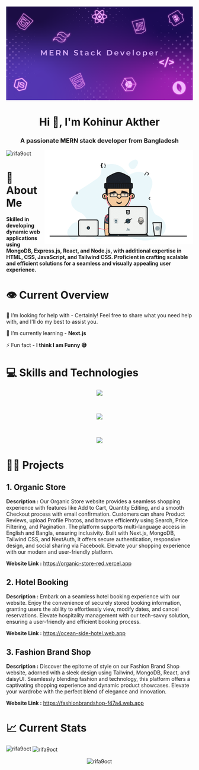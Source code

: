 ![logo](https://raw.githubusercontent.com/Rifa9oct/Rifa9oct/main/banner.png)
<h1 align="center">Hi 👋, I'm Kohinur Akther</h1>
<h3 align="center">A passionate MERN stack developer from Bangladesh</h3>

<img align="right" alt="coding" width="400" src="https://raw.githubusercontent.com/Rifa9oct/Rifa9oct/refs/heads/main/image.gif">

<p align="left"> <img src="https://komarev.com/ghpvc/?username=rifa9oct&label=Profile%20views&color=0e75b6&style=flat" alt="rifa9oct" /> </p>

# 👧 About Me

**Skilled in developing dynamic web applications using MongoDB, Express.js, React, and Node.js, with additional expertise in HTML, CSS, JavaScript, and Tailwind CSS. Proficient in crafting scalable and efficient solutions for a seamless and visually appealing user experience.**

# 👁️ Current Overview

🤝 I’m looking for help with - Certainly! Feel free to share what you need help with, and I'll do my best to assist you.

🌱 I’m currently learning - **Next.js**

⚡ Fun fact - **I think I am Funny 😅**

# 💻 Skills and Technologies

<p align="center">
  <a href="https://skillicons.dev">
    <img src="https://skillicons.dev/icons?i=html,css,tailwind,js,react,nextjs" />
  </a>
</p>
<br>
<p align="center">
  <a href="https://skillicons.dev">
    <img src="https://skillicons.dev/icons?i=nodejs,express,mongodb,github,firebase" />
  </a>
</p>
<br>
<p align="center">
  <a href="https://skillicons.dev">
    <img src="https://skillicons.dev/icons?i=bootstrap,vscode,materialui" />
  </a>
</p>

# 👨‍💻 Projects
## 1. Organic Store
**Description :** Our Organic Store website provides a seamless shopping experience with features like Add to Cart, Quantity Editing, and a smooth Checkout process with email confirmation. Customers can share Product Reviews, upload Profile Photos, and browse efficiently using Search, Price Filtering, and Pagination. The platform supports multi-language access in English and Bangla, ensuring inclusivity. Built with Next.js, MongoDB, Tailwind CSS, and NextAuth, it offers secure authentication, responsive design, and social sharing via Facebook. Elevate your shopping experience with our modern and user-friendly platform.

**Website Link :** https://organic-store-red.vercel.app

## 2. Hotel Booking
**Description :** Embark on a seamless hotel booking experience with our website. Enjoy the convenience of securely stored booking information, granting users the ability to effortlessly view, modify dates, and cancel reservations. Elevate hospitality management with our tech-savvy solution, ensuring a user-friendly and efficient booking process.

**Website Link :** https://ocean-side-hotel.web.app

## 3. Fashion Brand Shop
**Description :** Discover the epitome of style on our Fashion Brand Shop website, adorned with a sleek design using Tailwind, MongoDB, React, and daisyUI. Seamlessly blending fashion and technology, this platform offers a captivating shopping experience and dynamic product showcases. Elevate your wardrobe with the perfect blend of elegance and innovation.

**Website Link :** https://fashionbrandshop-f47a4.web.app

# 📈 Current Stats

<p><img align="left" src="https://github-readme-stats.vercel.app/api/top-langs?username=rifa9oct&show_icons=true&locale=en&layout=compact" alt="rifa9oct" /></p>

<p>&nbsp;<img align="center" src="https://github-readme-stats.vercel.app/api?username=rifa9oct&show_icons=true&locale=en" alt="rifa9oct" /></p>

<p align="center"><img align="center" src="https://github-readme-streak-stats.herokuapp.com/?user=rifa9oct&" alt="rifa9oct" /></p>
